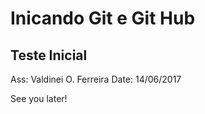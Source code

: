 # Inicando Git e Git Hub

## Teste Inicial

Ass: Valdinei O. Ferreira
Date: 14/06/2017

See you later!
